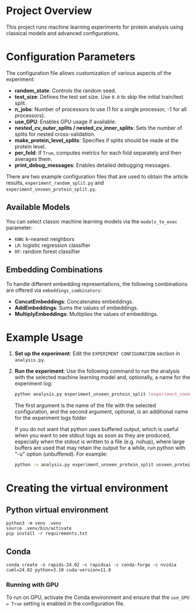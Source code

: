 # Project Overview
This project runs machine learning experiments for protein analysis using classical models and advanced configurations.

# Configuration Parameters
The configuration file allows customization of various aspects of the experiment:

- **random_state**: Controls the random seed.
- **test_size**: Defines the test set size. Use `0.0` to skip the initial train/test split.
- **n_jobs**: Number of processors to use (1 for a single processor, -1 for all processors).
- **use_GPU**: Enables GPU usage if available.
- **nested_cv_outer_splits / nested_cv_inner_splits**: Sets the number of splits for nested cross-validation.
- **make_protein_level_splits**: Specifies if splits should be made at the protein level.
- **per_fold**: If `True`, computes metrics for each fold separately and then averages them.
- **print_debug_messages**: Enables detailed debugging messages.


There are two example configuration files that are used to obtain the article results, `experiment_random_split.py` and `experiment_unseen_protein_split.py`.

## Available Models
You can select classic machine learning models via the `models_to_exec` parameter:

- `KNN`: k-nearest neighbors
- `LR`: logistic regression classifier
- `RF`: random forest classifier


## Embedding Combinations
To handle different embedding representations, the following combinations are offered via `embeddings_combinators`:

- **ConcatEmbeddings**: Concatenates embeddings.
- **AddEmbeddings**: Sums the values of embeddings.
- **MultiplyEmbeddings**: Multiplies the values of embeddings.

# Example Usage
1. **Set up the experiment**: Edit the `EXPERIMENT CONFIGURATION` section in `analysis.py`.
2. **Run the experiment**: Use the following command to run the analysis with the selected machine learning model and, optionally, a name for the experiment log:

   ```bash
   python analysis.py experiment_unseen_protein_split [experiment_name]
    ```

    The first argument is the name of the file with the selected configuration, and the second argument, optional, is an additional name for the experiment logs folder


    If you do not want that python uses buffered output, which is useful when you want to see stdout logs as soon as they are produced, especially when the stdout is written to a file (e.g. nohup), where large buffers are used that may retain the output for a while, run python with "-u" option (unbuffered). For example:

    ```bash
    python -u analysis.py experiment_unseen_protein_split unseen_protein_split
    ```


# Creating the virtual environment

## Python virtual environment

```
python3 -m venv .venv
source .venv/bin/activate
pip install -r requirements.txt
```

## Conda

```
conda create -n rapids-24.02 -c rapidsai -c conda-forge -c nvidia cuml=24.02 python=3.10 cuda-version=11.8
```


### Running with GPU
To run on GPU, activate the Conda environment and ensure that the `use_GPU = True` setting is enabled in the configuration file.